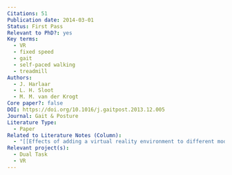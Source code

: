 ```yaml
---
Citations: 51
Publication date: 2014-03-01
Status: First Pass
Relevant to PhD?: yes
Key terms:
  - VR
  - fixed speed
  - gait
  - self-paced walking
  - treadmill
Authors:
  - J. Harlaar
  - L. H. Sloot
  - M. M. van der Krogt
Core paper?: false
DOI: https://doi.org/10.1016/j.gaitpost.2013.12.005
Journal: Gait & Posture
Literature Type:
  - Paper
Related to Literature Notes (Column):
  - "[[Effects of adding a virtual reality environment to different modes of treadmill walking 2]]"
Relevant project(s):
  - Dual Task
  - VR
---
```

